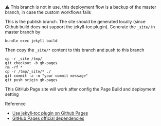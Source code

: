 :warning: This branch is not in use, this deployment flow is a backup of the master branch, in case the custom workflows fails

This is the publish branch. The site should be generated locally (since Github build does not support the jekyll-toc plugin). Generate the `_site/` in master branch by

```shell
bundle exec jekyll build
```

Then copy the `_site/*` content to this branch and push to this branch

```shell
cp -r _site /tmp/
git checkout -b gh-pages
rm -rf *
cp -r /tmp/_site/* ./
git commit -a -m "your commit message"
git push origin gh-pages
```

This GitHub Page site will work after config the Page Build and deployment setting


Reference
- [Use jekyll-toc plugin on Github Pages](https://dqdongg.com/blog/github/2018/12/29/Blog-Jekyll-toc-plugin.html)
- [GitHub Pages official dependencies](https://pages.github.com/versions/)
